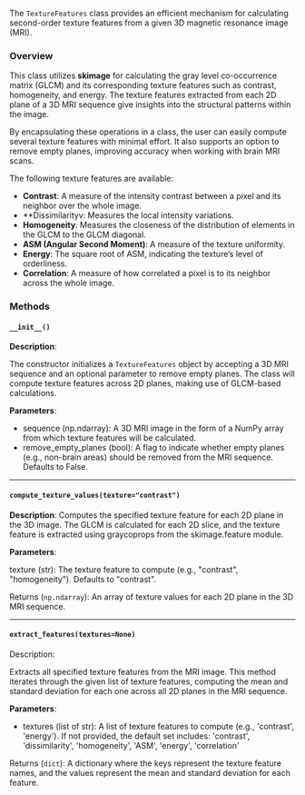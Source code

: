 [//]: # (::: src.features.texture.TextureFeatures)


The `TextureFeatures` class provides an efficient mechanism for calculating second-order texture features from a given
3D magnetic resonance image (MRI).

### Overview

This class utilizes **skimage** for calculating the gray level co-occurrence matrix (GLCM) and its corresponding texture 
features such as contrast, homogeneity, and energy. The texture features extracted from each 2D plane of a 3D MRI 
sequence give insights into the structural patterns within the image.

By encapsulating these operations in a class, the user can easily compute several texture features with minimal effort.
It also supports an option to remove empty planes, improving accuracy when working with brain MRI scans.

The following texture features are available:

- **Contrast**: A measure of the intensity contrast between a pixel and its neighbor over the whole image.
- **Dissimilarityv: Measures the local intensity variations.
- **Homogeneity**: Measures the closeness of the distribution of elements in the GLCM to the GLCM diagonal.
- **ASM (Angular Second Moment)**: A measure of the texture uniformity.
- **Energy**: The square root of ASM, indicating the texture’s level of orderliness.
- **Correlation**: A measure of how correlated a pixel is to its neighbor across the whole image.

### Methods

#### `__init__()`

**Description**:

The constructor initializes a `TextureFeatures` object by accepting a 3D MRI sequence and an optional parameter to 
remove empty planes. The class will compute texture features across 2D planes, making use of GLCM-based calculations.

**Parameters**:

- sequence (np.ndarray): A 3D MRI image in the form of a NumPy array from which texture features will be calculated.
- remove_empty_planes (bool): A flag to indicate whether empty planes (e.g., non-brain areas) should be removed from the MRI sequence. Defaults to False. 

----------------------------  

#### `compute_texture_values(texture="contrast")`

**Description**:
Computes the specified texture feature for each 2D plane in the 3D image. The GLCM is calculated for each 2D slice, and the texture feature is extracted using graycoprops from the skimage.feature module.

**Parameters**:

texture (str): The texture feature to compute (e.g., "contrast", "homogeneity"). Defaults to "contrast".

Returns (`np.ndarray`): An array of texture values for each 2D plane in the 3D MRI sequence.

----------------------------  

#### `extract_features(textures=None)`
Description:

Extracts all specified texture features from the MRI image. This method iterates through the given list of texture features, computing the mean and standard deviation for each one across all 2D planes in the MRI sequence.

**Parameters**:

- textures (list of str): A list of texture features to compute (e.g., 'contrast', 'energy'). If not provided, the 
    default set includes: 'contrast', 'dissimilarity', 'homogeneity', 'ASM', 'energy', 'correlation'

Returns (`dict`): A dictionary where the keys represent the texture feature names, and the values represent the mean 
and standard deviation for each feature.

